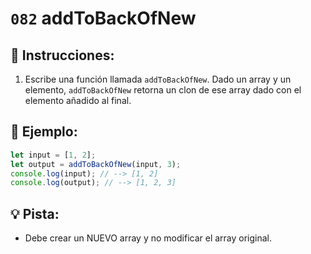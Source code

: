# `082` addToBackOfNew

## 📝 Instrucciones: 

1. Escribe una función llamada `addToBackOfNew`. Dado un array y un elemento, `addToBackOfNew` retorna un clon de ese array dado con el elemento añadido al final.

## 📎 Ejemplo:

```js
let input = [1, 2];
let output = addToBackOfNew(input, 3);
console.log(input); // --> [1, 2]
console.log(output); // --> [1, 2, 3]
```

## 💡 Pista:

+ Debe crear un NUEVO array y no modificar el array original.
